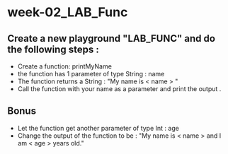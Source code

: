 # week-02_LAB_Func

## Create a new playground "LAB_FUNC" and do the following steps :

- Create a function: printMyName
- the function has 1 parameter of type String : name
- The function returns a String : "My name is < name > "
- Call the function with your name as a parameter and print the output .



## Bonus
- Let the function get another parameter of type Int : age
- Change the output of the function to be : "My name is < name > and I am < age > years old."
